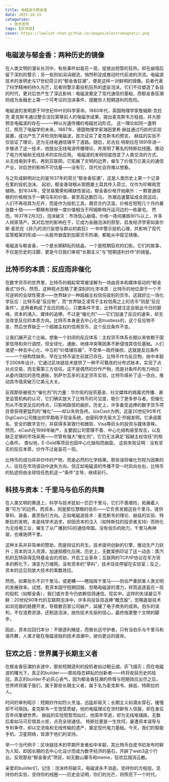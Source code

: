 ```yaml
---
title: 电磁波与郁金香  
date: 2025-10-15
categories:
  - 技术思考
tags: [区块链]
cover: https://lawliet-chan.github.io/images/electromagnetic.png
--- 
```


## 电磁波与郁金香：两种历史的镜像

在人类文明的漫长长河中，有些事件如昙花一现，绽放出短暂的狂热，却在崩塌后留下深刻的警示；另一些则如涓涓细流，悄然积淀成推动时代前进的洪流。电磁波技术的发明史与17世纪荷兰的“郁金香狂潮”，便是这样一对鲜明的镜像。前者代表了科学精神的持久光芒，后者则警示着投机狂热的虚妄泡沫。它们不仅塑造了各自的时代，更对后世产生了深远影响：电磁波奠定了现代通信的基础，而郁金香狂潮则成为金融史上第一个可考证的泡沫事件，提醒世人短期逐利的危险。

电磁波的发明源于19世纪中叶的科学革命。1860年代，英国物理学家詹姆斯·克拉克·麦克斯韦通过整合法拉第等前人的电磁学成果，提出麦克斯韦方程组，并大胆预言电磁波的存在——一种以光速传播的电磁扰动形式。 这一理论如同一盏明灯，照亮了电磁学的未来。1887年，德国物理学家海因里希·赫兹通过巧妙的实验装置，成功产生了并检测到电磁波，首次证实了麦克斯韦的预言。 赫兹的实验不仅验证了理论，还为无线电通信铺平了道路。随后，尼古拉·特斯拉在1891年进一步推进了这一技术，他提出无线电波传播理论，并发明了著名的特斯拉线圈，推动了电力传输和无线技术的实际应用。 电磁波的发明彻底改变了人类交流的方式，从无线电到手机，再到互联网，它拓展了文明的边界，催生了价值万亿美元的通信产业，对后世的影响不可估量——没有它，现代社会将难以想象。

与之形成鲜明对比的是1637年的荷兰“郁金香狂潮”，这是人类历史上第一个记录在案的投机泡沫。 起初，郁金香球根从鄂图曼土耳其传入荷兰，仅作为珍稀观赏植物。到1634年，受贸易繁荣和稀缺性驱动，郁金香价格开始飙升：一颗普通球根的价格相当于一辆马车的价值，甚至高达数匹马。 热潮迅速蔓延成全民运动，人们不再视其为花卉，而是作为投机工具，期货合约泛滥，价格在短短几个月内暴涨数十倍——一颗稀有球根一度价值相当于阿姆斯特丹运河边的一栋豪宅。 然而，1637年2月3日，泡沫破灭：市场信心崩塌，价格一夜间暴跌90%以上，许多人倾家荡产。其对后世的影响在于，它成为金融泡沫的原型，启发经济学家如查尔斯·麦凯在《非凡的流行妄想与群众的疯狂》一书中警示投机心理，并影响了现代监管框架的形成——从股市崩盘到加密货币热潮，都能从中窥见镜像。

电磁波与郁金香，一个是长期耕耘的结晶，一个是短期狂欢的幻影。它们的故事，不仅是历史的注脚，更是今日我们审视“长期主义”与“短期逐利炒作”的镜鉴。

## 比特币的本质：反应而非催化

在数字货币的世界里，比特币的崛起常常被误解为一场由资本和媒体驱动的“郁金香式”炒作。然而，这种观点忽略了更深刻的化学本质：比特币的地位源于一个不可逆转的全球性需求——世界缺少一种超越主权信任级别的货币。这就好比一场化学反应：比特币是“反应物”，而“世界缺乏凌驾于主权信用之上的货币”则是“反应条件”。这两者构成了反应的核心，只要条件不变，比特币就注定会抵达今日的巅峰。资本的涌入、媒体的追捧，不过是“催化剂”——它们加速了反应的速率，却无法改变反应的本质方向。比特币本身是去中心化且trustless的，这个反应物不变，然后世界缺乏一个超越主权的信用货币，这个反应条件不变。

让我们展开这个比喻。想象一个封闭的反应体系：主权货币体系长期以来依赖于国家信用和央行调控，但全球化、通胀、地缘冲突等因素不断侵蚀其信任基础。人们渴望一种去中心化、中立的“价值储存器”，不受单一政府操控。这就是反应条件——一个结构性缺失，早在比特币诞生前就已存在。比特币作为反应物，由中本聪于2008年设计，它通过区块链技术提供了一种不可篡改的分布式账本，实现了点对点交易，而无需第三方信任。这不是偶然的炒作产物，而是对条件的有力响应：从委内瑞拉的恶性通胀，到萨尔瓦多的法定货币实验，比特币填补了这一空白，推动其市值突破万亿美元大关。

反观那些被视为“催化剂”的力量：华尔街的投资基金、社交媒体的病毒式传播、甚至监管机构的认可，它们确实放大了比特币的可见度，吸引了更多参与者。但催化剂从不改变反应的终点，只影响路径的曲折。历史上，许多备受追捧的数字货币项目曾获得更猛烈的“催化”——却以失败告终。以eCash为例，这是20世纪90年代DigiCash公司推出的早期电子现金系统，由密码学先驱大卫·乔姆发明。它承诺匿名、安全的数字支付，并获得多家银行和微软、Visa等巨头的投资与媒体青睐。 然而，eCash在1998年破产，主要因公司管理不善、中心化结构易受攻击，以及缺乏足够的市场采用——尽管有强大“催化剂”，它仍无法满足“超越主权信任”的核心条件。 类似地，E-Gold等项目也因中心化缺陷而崩盘。 这些失败证明：没有坚实的反应本质，炒作不过是昙花一现。

比特币的成功并非炒作的产物，而是必然的化学结果。那些误将催化剂视为因果的人，往往在市场波动中迷失方向。但正如电磁波的传播不受一时风向左右，比特币的轨迹将由全球信任危机这一“条件”主导，继续前行。

## 科技与资本：千里马与伯乐的共舞

在人类文明的赛道上，科学与技术犹如一匹匹千里马，它们不畏艰险，拓展着人类“可为”的边界。而资本，则是那位慧眼的伯乐——它负责发掘这些千里马，提供草料、装备，甚至指引方向。正如电磁波技术：麦克斯韦的理论、赫兹的实验、特斯拉的发明，本是纯学术追求，却因资本的注入（如特斯拉的投资者支持）而转化为无线电工业，催生了从广播到5G的通信帝国。没有伯乐的助力，千里马再神骏，也难驰骋千里。

这种关系并非简单的赞助，而是辩证的共生。技术提供创新的引擎，推动生产力跃升；资本则注入资源，加速规模化应用。历史上，无数案例印证了这一动态：蒸汽机的瓦特获得瓦特基金会的资助，开启工业革命；互联网的TCP/IP协议在军方资本的孵化下，演变为万维网。没有资本的“草料”，技术往往停留在实验室；反之，资本的远见则放大技术的乘数效应。

然而，如果伯乐不识千里马，或更糟——瞎指挥千里马——则会严重损害人类文明的发展效率。试想，若资本固守短期回报，忽略电磁波的潜力，转而追逐昙花一现的投机（如郁金香），我们或许至今仍依赖信鸽通信。现实中，这样的失误屡见不鲜：20世纪90年代的互联网泡沫中，许多风投盲目追捧“概念股”，忽略底层技术如浏览器的稳健开发，导致数百家公司破产，延缓了电子商务的成熟。伯乐的误判，不仅浪费资源，还制造泡沫，挫伤技术先驱的信心，最终拖累整个文明的脚步。

因此，资本应回归本分：不做逐利赌徒，而做长远守护者。只有当伯乐与千里马和谐共舞，人类才能在电磁波般的技术浪潮中，驶向更远的彼岸。

## 狂欢之后：世界属于长期主义者

在郁金香狂潮的余波中，那些短期逐利的投机者如过眼云烟，灰飞烟灭；而在电磁波的曙光下，真正的builder——那些隐忍耕耘的创新者——终将收获历史的桂冠。真正的builder不必灰心丧气，因为郁金香狂潮的热情与短期效应出尽之后，世界终将属于我们，属于那些长期主义者，属于名为麦克斯韦、赫兹、特斯拉的人。

时间的审判昭示：短期炒作如烈火烹油，迅猛却易灭；长期主义如滴水穿石，缓慢却不可阻挡。麦克斯韦一生饱受质疑，他的电磁理论在世时鲜有人信服，却在身后百年间重塑世界。 赫兹的实验短暂而灿烂，他英年早逝，却为无线电铺路，无数后辈如马可尼借其火炬，点亮全球通信。 特斯拉更是一生坎坷，屡遭资本误导与专利争夺，却以交流电和无线传输的遗产，奠定现代电力基础。今天，我们的智能手机、卫星网络，皆源于他们的坚持。

举一个当代例子：区块链技术的早期开发者如中本聪，其比特币白皮书初发布时鲜为人知，却因长期的去中心化设计而成为数字经济的基石，开辟了web3这个行业。反观那些“郁金香式”项目，如无数山寨币和meme，狂欢后烟消云散。

亲爱的builder们，记住：泡沫终将破灭，电磁波永不消逝。坚持你的方程组，坚持你的实验，坚持你的线圈——历史会证明，你们的光芒，将照亮下一个时代。
